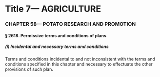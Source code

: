 
# Title 7— AGRICULTURE
### CHAPTER 58— POTATO RESEARCH AND PROMOTION
#### § 2618. Permissive terms and conditions of plans
##### (i) Incidental and necessary terms and conditions

Terms and conditions incidental to and not inconsistent with the terms and conditions specified in this chapter and necessary to effectuate the other provisions of such plan.
